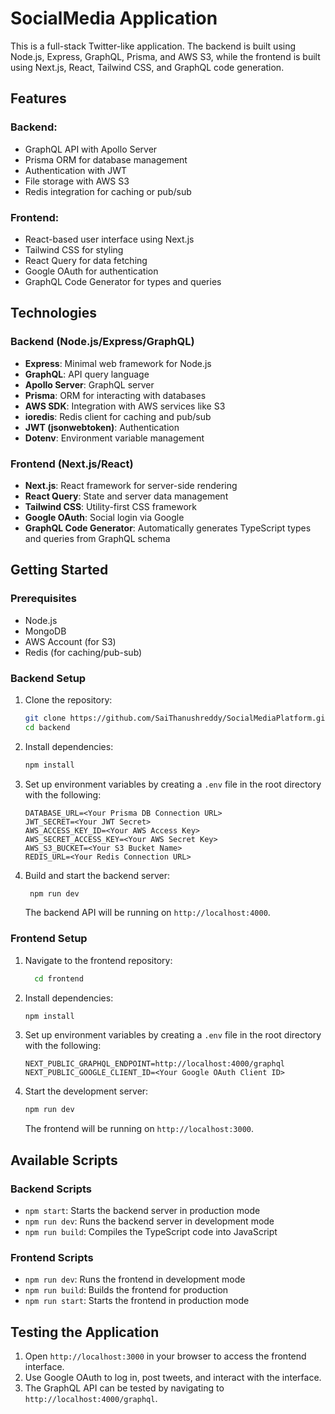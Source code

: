 # SocialMedia Application

This is a full-stack Twitter-like application. The backend is built using Node.js, Express, GraphQL, Prisma, and AWS S3, while the frontend is built using Next.js, React, Tailwind CSS, and GraphQL code generation.

## Features

### Backend:
- GraphQL API with Apollo Server
- Prisma ORM for database management
- Authentication with JWT
- File storage with AWS S3
- Redis integration for caching or pub/sub

### Frontend:
- React-based user interface using Next.js
- Tailwind CSS for styling
- React Query for data fetching
- Google OAuth for authentication
- GraphQL Code Generator for types and queries

## Technologies

### Backend (Node.js/Express/GraphQL)
- **Express**: Minimal web framework for Node.js
- **GraphQL**: API query language
- **Apollo Server**: GraphQL server
- **Prisma**: ORM for interacting with databases
- **AWS SDK**: Integration with AWS services like S3
- **ioredis**: Redis client for caching and pub/sub
- **JWT (jsonwebtoken)**: Authentication
- **Dotenv**: Environment variable management

### Frontend (Next.js/React)
- **Next.js**: React framework for server-side rendering
- **React Query**: State and server data management
- **Tailwind CSS**: Utility-first CSS framework
- **Google OAuth**: Social login via Google
- **GraphQL Code Generator**: Automatically generates TypeScript types and queries from GraphQL schema

## Getting Started

### Prerequisites
- Node.js
- MongoDB
- AWS Account (for S3)
- Redis (for caching/pub-sub)

### Backend Setup

1. Clone the  repository:

   ```bash
   git clone https://github.com/SaiThanushreddy/SocialMediaPlatform.git
   cd backend
   ```

2. Install dependencies:

   ```bash
   npm install
   ```

3. Set up environment variables by creating a `.env` file in the root directory with the following:

   ```plaintext
   DATABASE_URL=<Your Prisma DB Connection URL>
   JWT_SECRET=<Your JWT Secret>
   AWS_ACCESS_KEY_ID=<Your AWS Access Key>
   AWS_SECRET_ACCESS_KEY=<Your AWS Secret Key>
   AWS_S3_BUCKET=<Your S3 Bucket Name>
   REDIS_URL=<Your Redis Connection URL>
   ```

4. Build and start the backend server:

   ```bash
    npm run dev
   ```

   The backend API will be running on `http://localhost:4000`.

### Frontend Setup

1. Navigate to the frontend repository:

   ```bash
     cd frontend
   ```

2. Install dependencies:

   ```bash
   npm install
   ```

3. Set up environment variables by creating a `.env` file in the root directory with the following:

   ```plaintext
   NEXT_PUBLIC_GRAPHQL_ENDPOINT=http://localhost:4000/graphql
   NEXT_PUBLIC_GOOGLE_CLIENT_ID=<Your Google OAuth Client ID>
   ```

4. Start the development server:

   ```bash
   npm run dev
   ```

   The frontend will be running on `http://localhost:3000`.

## Available Scripts

### Backend Scripts
- `npm start`: Starts the backend server in production mode
- `npm run dev`: Runs the backend server in development mode
- `npm run build`: Compiles the TypeScript code into JavaScript

### Frontend Scripts
- `npm run dev`: Runs the frontend in development mode
- `npm run build`: Builds the frontend for production
- `npm run start`: Starts the frontend in production mode

## Testing the Application

1. Open `http://localhost:3000` in your browser to access the frontend interface.
2. Use Google OAuth to log in, post tweets, and interact with the interface.
3. The GraphQL API can be tested by navigating to `http://localhost:4000/graphql`.
